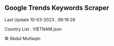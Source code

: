 

## Google Trends Keywords Scraper 
 
Last Update 10-03-2023 , 06:19:28

Country List :
VIETNAM.json



© Abdul Muttaqin 
